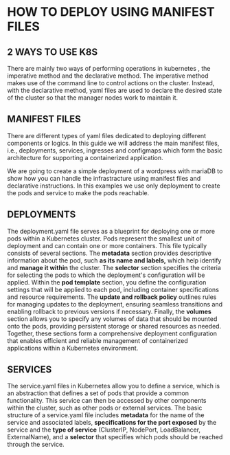 # HOW TO DEPLOY USING MANIFEST FILES

## 2 WAYS TO USE K8S 

There are mainly two ways of performing operations in kubernetes , the imperative method and the declarative method.
The imperative method makes use of the command line to control actions on the cluster.
Instead, with the declarative method, yaml files are used to declare the desired state of the cluster so that the manager nodes work to maintain it.

## MANIFEST FILES

There are different types of yaml files dedicated to deploying different components or logics. In this guide we will address the main manifest files, i.e., deployments, services, ingresses and configmaps which form the basic architecture for supporting a containerized application.

We are going to create a simple deployment of a wordpress with mariaDB to show how you can handle the infrastracture using manifest files and declarative instructions. 
In this examples we use only deployment to create the pods and service to make the pods reachable.

## DEPLOYMENTS 

The deployment.yaml file serves as a blueprint for deploying one or more pods within a Kubernetes cluster. Pods represent the smallest unit of deployment and can contain one or more containers. This file typically consists of several sections. The ****metadata**** section provides descriptive information about the pod, such **as its name and labels,** which help identify and **manage it within** the cluster. The **selector** section specifies the criteria for selecting the pods to which the deployment's configuration will be applied. Within the **pod template** section, you define the configuration settings that will be applied to each pod, including container specifications and resource requirements. The **update and rollback policy** outlines rules for managing updates to the deployment, ensuring seamless transitions and enabling rollback to previous versions if necessary. Finally, the **volumes** section allows you to specify any volumes of data that should be mounted onto the pods, providing persistent storage or shared resources as needed. Together, these sections form a comprehensive deployment configuration that enables efficient and reliable management of containerized applications within a Kubernetes environment.

## SERVICES 

The service.yaml files in Kubernetes allow you to define a service, which is an abstraction that defines a set of pods that provide a common functionality. This service can then be accessed by other components within the cluster, such as other pods or external services. The basic structure of a service.yaml file includes **metadata** for the name of the service and associated labels, **specifications for the port exposed** by the service and the **type of service** (ClusterIP, NodePort, LoadBalancer, ExternalName), and a **selector** that specifies which pods should be reached through the service.